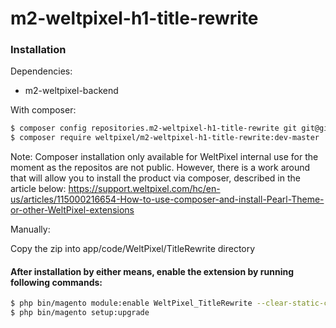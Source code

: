 # m2-weltpixel-h1-title-rewrite

### Installation

Dependencies:

- m2-weltpixel-backend


With composer:

```sh
$ composer config repositories.m2-weltpixel-h1-title-rewrite git git@github.com:rusdragos/m2-weltpixel-h1-title-rewrite.git
$ composer require weltpixel/m2-weltpixel-h1-title-rewrite:dev-master
```
Note: Composer installation only available for WeltPixel internal use for the moment as the repositos are not public. However, there is a work around that will allow you to install the product via composer, described in the article below: https://support.weltpixel.com/hc/en-us/articles/115000216654-How-to-use-composer-and-install-Pearl-Theme-or-other-WeltPixel-extensions


Manually:

Copy the zip into app/code/WeltPixel/TitleRewrite directory


#### After installation by either means, enable the extension by running following commands:

```sh
$ php bin/magento module:enable WeltPixel_TitleRewrite --clear-static-content
$ php bin/magento setup:upgrade
```
